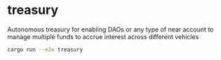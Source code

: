 # treasury
Autonomous treasury for enabling DAOs or any type of near account to manage multiple funds to accrue interest across different vehicles

```bash
cargo run --e2e treasury
```
